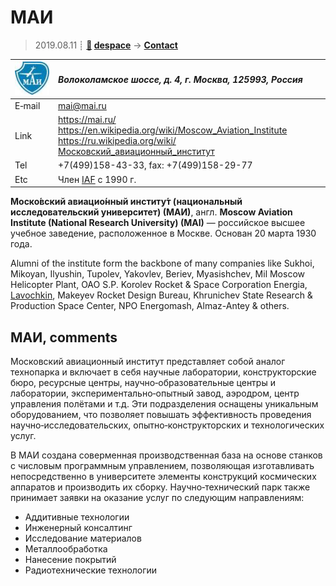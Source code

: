# МАИ
> 2019.08.11 ┊ **[🚀](../index/index.md) [despace](index.md)** → **[Contact](contact.md)**

|[![](f/contact/m/mai_logo1_thumb.jpg)](f/contact/m/mai_logo1.png)|*Волоколамское шоссе, д. 4, г. Москва, 125993, Россия*|
|:--|:--|
|E‑mail| <mai@mai.ru> |
|Link| <https://mai.ru/><br> <https://en.wikipedia.org/wiki/Moscow_Aviation_Institute><br> <https://ru.wikipedia.org/wiki/Московский_авиационный_институт> |
|Tel| +7(499)158-43-33, fax: +7(499)158-29-77 |
|Etc| Член [IAF](zz_iaf.md) с 1990 г. |

**Моско́вский авиацио́нный институ́т (национальный исследовательский университет) (МАИ)**, англ. **Moscow Aviation Institute (National Research University) (MAI)** — российское высшее учебное заведение, расположенное в Москве. Основан 20 марта 1930 года.

Alumni of the institute form the backbone of many companies like Sukhoi, Mikoyan, Ilyushin, Tupolev, Yakovlev, Beriev, Myasishchev, Mil Moscow Helicopter Plant, OAO S.P. Korolev Rocket & Space Corporation Energia, [Lavochkin](zz_lav.md), Makeyev Rocket Design Bureau, Khrunichev State Research & Production Space Center, NPO Energomash, Almaz-Antey & others.


<p style="page-break-after:always"> </p>

## МАИ, comments

Московский авиационный институт представляет собой аналог технопарка и включает в себя научные лаборатории, конструкторские бюро, ресурсные центры, научно‑образовательные центры и лаборатории, экспериментально‑опытный завод, аэродром, центр управления полётами и т.д. Эти подразделения оснащены уникальным оборудованием, что позволяет повышать эффективность проведения научно‑исследовательских, опытно‑конструкторских и технологических услуг.

В МАИ создана соверменная производственная база на основе станков с числовым программным управлением, позволяющая изготавливать непосредственно в университете элементы конструкций космических аппаратов и производить их сборку. Научно‑технический парк также принимает заявки на оказание услуг по следующим направлениям:

   - Аддитивные технологии
   - Инженерный консалтинг
   - Исследование материалов
   - Металлообработка
   - Нанесение покрытий
   - Радиотехнические технологии


